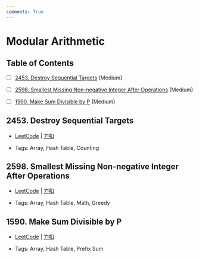 ```yaml
---
comments: True
---
```


# Modular Arithmetic

## Table of Contents

- [ ] [2453. Destroy Sequential Targets](#2453-destroy-sequential-targets) (Medium)
- [ ] [2598. Smallest Missing Non-negative Integer After Operations](#2598-smallest-missing-non-negative-integer-after-operations) (Medium)
- [ ] [1590. Make Sum Divisible by P](#1590-make-sum-divisible-by-p) (Medium)


## 2453. Destroy Sequential Targets

-    [LeetCode](https://leetcode.com/problems/destroy-sequential-targets/) | [力扣](https://leetcode.cn/problems/destroy-sequential-targets/)

-   Tags: Array, Hash Table, Counting



## 2598. Smallest Missing Non-negative Integer After Operations

-    [LeetCode](https://leetcode.com/problems/smallest-missing-non-negative-integer-after-operations/) | [力扣](https://leetcode.cn/problems/smallest-missing-non-negative-integer-after-operations/)

-   Tags: Array, Hash Table, Math, Greedy



## 1590. Make Sum Divisible by P

-    [LeetCode](https://leetcode.com/problems/make-sum-divisible-by-p/) | [力扣](https://leetcode.cn/problems/make-sum-divisible-by-p/)

-   Tags: Array, Hash Table, Prefix Sum




